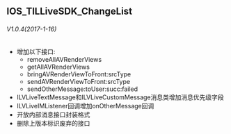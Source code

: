 ## IOS_TILLiveSDK_ChangeList

###### V1.0.4(2017-1-16)
* 增加以下接口:
  * removeAllAVRenderViews
  * getAllAVRenderViews
  * bringAVRenderViewToFront:srcType
  * sendAVRenderViewToFront:srcType
  * sendOtherMessage:toUser:succ:failed
* ILVLiveTextMessage和ILVLiveCustomMessage消息类增加消息优先级字段
* ILVLiveIMListener回调增加onOtherMessage回调
* 开放内部消息接口封装格式
* 删除上版本标识废弃的接口

